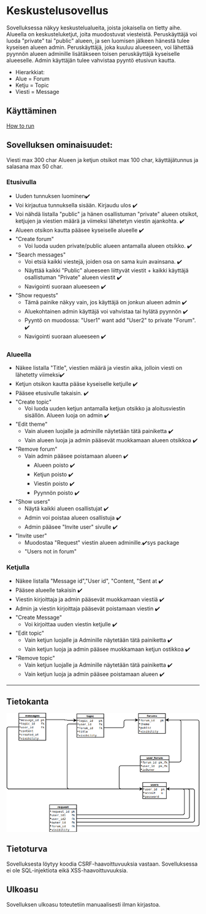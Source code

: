 # Keskustelusovellus  
Sovelluksessa näkyy keskustelualueita, joista jokaisella on tietty aihe. Alueella on keskusteluketjut, joita muodostuvat viesteistä. Peruskäyttäjä voi luoda "private" tai "public" alueen, ja sen luomisen jälkeen hänestä tulee kyseisen alueen admin. Peruskäyttäjä, joka kuuluu alueeseen, voi lähettää pyynnön alueen adminille lisätäkseen toisen peruskäyttäjä kyseiselle alueeselle. Admin käyttäjän tulee vahvistaa pyyntö etusivun kautta.
* Hierarkkiat:
 * Alue = Forum
 * Ketju = Topic
 * Viesti = Message

## Käyttäminen
[How to run](https://github.com/junyuan-fang/WebChatting/blob/master/documentation/HowToRun.md)
<!-- WebChatting voidaan testata [herokussa](https://web-chatting-app.herokuapp.com/) -->

## Sovelluksen ominaisuudet:
Viesti max 300 char
Alueen ja ketjun otsikot max 100 char, käyttäjätunnus ja salasana max 50 char.
### Etusivulla
* Uuden tunnuksen luominen:heavy_check_mark:
* Voi kirjautua tunnuksella sisään. Kirjaudu ulos ✔️
* Voi nähdä  listalla "public" ja hänen osallistuman "private" alueen otsikot, ketjujen ja viestien määrä ja viimeksi lähetetyn viestin ajankohta. :heavy_check_mark:
* Alueen otsikon kautta pääsee kyseiselle alueelle ✔️
* "Create forum"  
  * Voi luoda uuden private/public alueen antamalla alueen otsikko. ✔️
* "Search messages" 
  * Voi etsiä kaikki viestejä, joiden osa on sama kuin avainsana. ✔️
  * Näyttää kaikki "Public" alueeseen liittyvät viestit + kaikki käyttäjä osallistuman "Private" alueen viestit ✔️
  * Navigointi suoraan alueeseen ✔️
* "Show requests" 
  * Tämä painike näkyy vain, jos käyttäjä on jonkun alueen admin :heavy_check_mark:
  * Aluekohtainen admin käyttäjä voi vahvistaa tai hylätä pyynnön ✔️
  * Pyyntö on muodossa: "User1" want add "User2" to private "Forum". ✔️
  * Navigointi suoraan alueeseen ✔️
### Alueella
* Näkee  listalla "Title", viestien määrä ja viestin aika, jolloin viesti on lähetetty viimeksi✔️️
* Ketjun otsikon kautta pääse kyseiselle ketjulle ✔️
* Pääsee etusivulle takaisin. ✔️
* "Create topic"
  * Voi luoda uuden ketjun antamalla ketjun otsikko ja aloitusviestin sisällön. Alueen luoja on admin ✔️
* "Edit theme"
  * Vain alueen luojalle ja adminille näytetään tätä painiketta ✔️
  * Vain alueen luoja ja admin pääsevät muokkamaan alueen otsikkoa ✔️
* "Remove forum"
  * Vain admin pääsee poistamaan alueen ✔️
    * Alueen poisto ✔️
    * Ketjun poisto ✔️
    * Viestin poisto ✔️
    * Pyynnön poisto ✔️
* "Show users"
  * Näytä kaikki alueen osallistujat ✔️
  * Admin voi poistaa alueen osallistuja ✔️
  * Admin pääsee "Invite user" sivulle ✔️
* "Invite user"
  * Muodostaa "Request" viestin alueen adminille.✔️sys package
  * "Users not in forum"
### Ketjulla
* Näkee  listalla "Message id","User id", "Content, "Sent at ✔️
* Pääsee alueelle takaisin ✔️
* Viestin kirjoittaja ja admin pääsevät muokkamaan viestiä ✔️
* Admin ja viestin kirjoittaja pääsevät poistamaan viestin ✔️
* "Create Message"
  * Voi kirjoittaa uuden viestin ketjulle ✔️
* "Edit topic"
  * Vain ketjun luojalle ja Adminille näytetään tätä painiketta ✔️
  * Vain ketjun luoja ja admin pääsee muokkamaan ketjun ostikkoa ✔️
* "Remove topic"
  * Vain ketjun luojalle ja Adminille näytetään tätä painiketta ✔️
  * Vain ketjun luoja ja admin pääsee poistamaan alueen ✔️

<!-- ### Sovelluksen jatkokehitykset
* Näyttää datat "Dialog box":ssa
* Kuvien tallentaminen
* käyttäjä tietojen tallentaminen -->
***
## Tietokanta
<img src="documentation/SQL.png">

## Tietoturva

Sovelluksesta löytyy koodia CSRF-haavoittuvuuksia vastaan.
Sovelluksessa ei ole SQL-injektiota eikä XSS-haavoittuvuuksia. 

## Ulkoasu
Sovelluksen ulkoasu toteutetiin manuaalisesti ilman kirjastoa.

